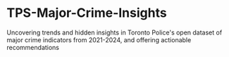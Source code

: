 # TPS-Major-Crime-Insights
Uncovering trends and hidden insights in Toronto Police's open dataset of major crime indicators from 2021-2024, and offering actionable recommendations
